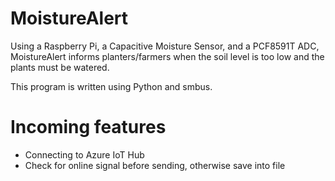 # MoistureAlert

Using a Raspberry Pi, a Capacitive Moisture Sensor, and a PCF8591T ADC, MoistureAlert informs planters/farmers when the soil level is too low and the plants must be watered. 

This program is written using Python and smbus.

# Incoming features

- Connecting to Azure IoT Hub
- Check for online signal before sending, otherwise save into file
